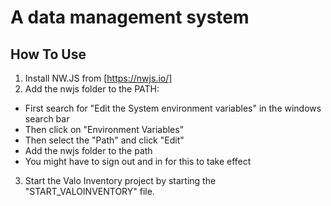 # A data management system

## How To Use

1. Install NW.JS from [https://nwjs.io/]
2. Add the nwjs folder to the PATH:
- First search for "Edit the System environment variables" in the windows search bar
- Then click on "Environment Variables"
- Then select the "Path" and click "Edit"
- Add the nwjs folder to the path
- You might have to sign out and in for this to take effect
3. Start the Valo Inventory project by starting the "START_VALOINVENTORY" file.
